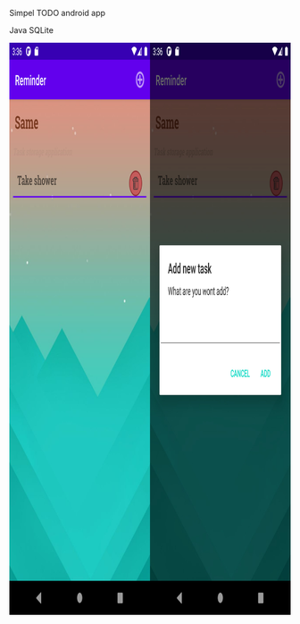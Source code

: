 Simpel TODO android app

Java
SQLite

<img src="https://github.com/Cooplix/TODO/blob/master/app/src/main/res/drawable/screen.jpg" height="1024" width="512">
